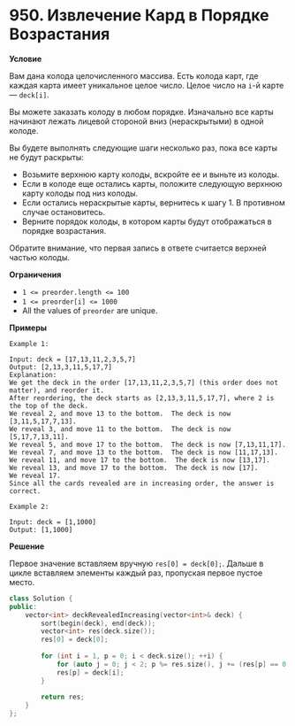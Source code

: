 # 950. Извлечение Кард в Порядке Возрастания

**Условие**

Вам дана колода целочисленного массива. Есть колода карт, где каждая карта имеет уникальное целое число. Целое число на `i`-й карте — `deck[i]`.

Вы можете заказать колоду в любом порядке. Изначально все карты начинают лежать лицевой стороной вниз (нераскрытыми) в одной колоде.

Вы будете выполнять следующие шаги несколько раз, пока все карты не будут раскрыты:

- Возьмите верхнюю карту колоды, вскройте ее и выньте из колоды.
- Если в колоде еще остались карты, положите следующую верхнюю карту колоды под низ колоды.
- Если остались нераскрытые карты, вернитесь к шагу 1. В противном случае остановитесь.
- Верните порядок колоды, в котором карты будут отображаться в порядке возрастания.

Обратите внимание, что первая запись в ответе считается верхней частью колоды.

**Ограничения**
- `1 <= preorder.length <= 100`
- `1 <= preorder[i] <= 1000`
- All the values of `preorder` are unique.


**Примеры**
```
Example 1:

Input: deck = [17,13,11,2,3,5,7]
Output: [2,13,3,11,5,17,7]
Explanation: 
We get the deck in the order [17,13,11,2,3,5,7] (this order does not matter), and reorder it.
After reordering, the deck starts as [2,13,3,11,5,17,7], where 2 is the top of the deck.
We reveal 2, and move 13 to the bottom.  The deck is now [3,11,5,17,7,13].
We reveal 3, and move 11 to the bottom.  The deck is now [5,17,7,13,11].
We reveal 5, and move 17 to the bottom.  The deck is now [7,13,11,17].
We reveal 7, and move 13 to the bottom.  The deck is now [11,17,13].
We reveal 11, and move 17 to the bottom.  The deck is now [13,17].
We reveal 13, and move 17 to the bottom.  The deck is now [17].
We reveal 17.
Since all the cards revealed are in increasing order, the answer is correct.

Example 2:

Input: deck = [1,1000]
Output: [1,1000]
```

**Решение**

Первое значение вставляем вручную `res[0] = deck[0];`. Дальше в цикле вставляем элементы каждый раз, пропуская первое пустое место.

```C++
class Solution {
public:
    vector<int> deckRevealedIncreasing(vector<int>& deck) {
        sort(begin(deck), end(deck));
        vector<int> res(deck.size());
        res[0] = deck[0];
        
        for (int i = 1, p = 0; i < deck.size(); ++i) {
            for (auto j = 0; j < 2; p %= res.size(), j += (res[p] == 0 ? 1 : 0)) ++p;
            res[p] = deck[i];
        }
        
        return res;
    }
};
```
